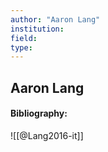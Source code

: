 ```yaml
---
author: "Aaron Lang"
institution:
field:
type:
---
```


## Aaron Lang
#### Bibliography:

![[@Lang2016-it]]